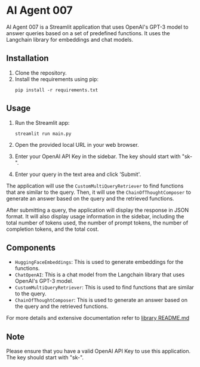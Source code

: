 # AI Agent 007

AI Agent 007 is a Streamlit application that uses OpenAI's GPT-3 model to answer queries based on a set of predefined functions. It uses the Langchain library for embeddings and chat models.

## Installation

1. Clone the repository.
2. Install the requirements using pip:
    ```
    pip install -r requirements.txt
    ```

## Usage

1. Run the Streamlit app:
    ```
    streamlit run main.py
    ```

2. Open the provided local URL in your web browser.

3. Enter your OpenAI API Key in the sidebar. The key should start with "sk-".

4. Enter your query in the text area and click 'Submit'.

The application will use the `CustomMultiQueryRetriever` to find functions that are similar to the query. Then, it will use the `ChainOfThoughtComposer` to generate an answer based on the query and the retrieved functions.

After submitting a query, the application will display the response in JSON format. It will also display usage information in the sidebar, including the total number of tokens used, the number of prompt tokens, the number of completion tokens, and the total cost.

## Components

- `HuggingFaceEmbeddings`: This is used to generate embeddings for the functions.
- `ChatOpenAI`: This is a chat model from the Langchain library that uses OpenAI's GPT-3 model.
- `CustomMultiQueryRetriever`: This is used to find functions that are similar to the query.
- `ChainOfThoughtComposer`: This is used to generate an answer based on the query and the retrieved functions.

For more details and extensive documentation refer to [library README.md](#Documentation)

## Note

Please ensure that you have a valid OpenAI API Key to use this application. The key should start with "sk-".